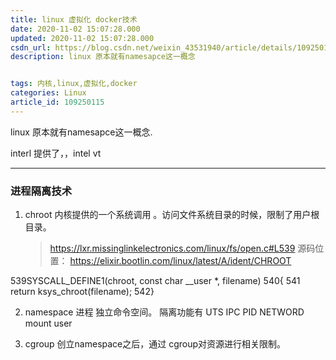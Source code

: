 ```yaml
---
title: linux 虚拟化 docker技术
date: 2020-11-02 15:07:28.000
updated: 2020-11-02 15:07:28.000
csdn_url: https://blog.csdn.net/weixin_43531940/article/details/109250115
description: linux 原本就有namesapce这一概念


tags: 内核,linux,虚拟化,docker
categories: Linux
article_id: 109250115
---
```

﻿linux 原本就有namesapce这一概念.

interl 提供了，，intel vt

---

### 进程隔离技术
1. chroot
	内核提供的一个系统调用 。访问文件系统目录的时候，限制了用户根目录。
	> https://lxr.missinglinkelectronics.com/linux/fs/open.c#L539
	源码位置： https://elixir.bootlin.com/linux/latest/A/ident/CHROOT

 539SYSCALL_DEFINE1(chroot, const char __user *, filename)
 540{
 541        return ksys_chroot(filename);
 542}

2.  namespace
	进程 独立命令空间。
	隔离功能有 UTS IPC PID NETWORD  mount user

3.  cgroup 
创立namespace之后，通过 cgroup对资源进行相关限制。
